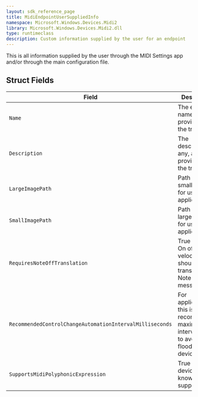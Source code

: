 ```yaml
---
layout: sdk_reference_page
title: MidiEndpointUserSuppliedInfo
namespace: Microsoft.Windows.Devices.Midi2
library: Microsoft.Windows.Devices.Midi2.dll
type: runtimeclass
description: Custom information supplied by the user for an endpoint
---
```


This is all information supplied by the user through the MIDI Settings app and/or through the main configuration file.

## Struct Fields

| Field | Description |
| --------------- | ----------- |
| `Name` | The endpoint name as provided by the transport |
| `Description` | The description, if any, as provided by the transport |
| `LargeImagePath` | Path to the small image for use in applications |
| `SmallImagePath` | Path to the larger image for use in applications |
| `RequiresNoteOffTranslation` | True if a Note On of zero velocity should be translated to a Note Off message |
| `RecommendedControlChangeAutomationIntervalMilliseconds` | For applications, this is the recommended maximum CC interval to use to avoid flooding the device  |
| `SupportsMidiPolyphonicExpression` | True if this device is known to support MPE |
